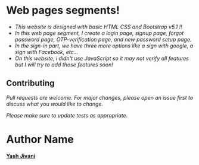 # Web pages segments!

- *This website is designed with basic HTML CSS and Bootstrap v5.1 !!*
- *In this web page segment, I create a login page, signup page, forgot password page, OTP-verification page, and new password setup page.*
- *In the sign-in part, we have three more options like a sign with google, a sign with Facebook, etc...*
- *On this website, i didn't use JavaScript so it may not verify all features but I will try to add those features soon!*
## Contributing

*Pull requests are welcome. For major changes, please open an issue first to discuss what you would like to change.*


 *Please make sure to update tests as appropriate.*

# Author Name
**[Yash Jivani](https://github.com/yash-jivani)**
